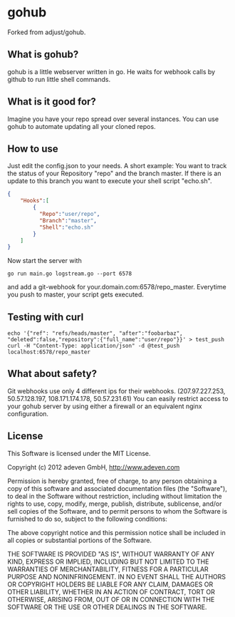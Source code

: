 gohub
=====

Forked from adjust/gohub.

## What is gohub?

gohub is a little webserver written in go. He waits for webhook calls by github to run little shell commands.

## What is it good for?

Imagine you have your repo spread over several instances. You can use gohub to automate updating all your cloned repos.

## How to use

Just edit the config.json to your needs. A short example:
You want to track the status of your Repository "repo" and the branch master. If there is an update to this branch you want to execute your shell script "echo.sh".

```json
{
    "Hooks":[
        {
          "Repo":"user/repo",
          "Branch":"master",
          "Shell":"echo.sh"
        }
    ]
}
```

Now start the server with
  
    go run main.go logstream.go --port 6578

and add a git-webhook for your.domain.com:6578/repo_master. Everytime you push to master, your script gets executed.

## Testing with curl

    echo '{"ref": "refs/heads/master", "after":"foobarbaz", "deleted":false,"repository":{"full_name":"user/repo"}}' > test_push
    curl -H "Content-Type: application/json" -d @test_push localhost:6578/repo_master

## What about safety?

Git webhooks use only 4 different ips for their webhooks. (207.97.227.253, 50.57.128.197, 108.171.174.178, 50.57.231.61) You can easily restrict access to your gohub server by using either a firewall or an equivalent nginx configuration.


## License

This Software is licensed under the MIT License.

Copyright (c) 2012 adeven GmbH, 
http://www.adeven.com

Permission is hereby granted, free of charge, to any person obtaining
a copy of this software and associated documentation files (the
"Software"), to deal in the Software without restriction, including
without limitation the rights to use, copy, modify, merge, publish,
distribute, sublicense, and/or sell copies of the Software, and to
permit persons to whom the Software is furnished to do so, subject to
the following conditions:

The above copyright notice and this permission notice shall be
included in all copies or substantial portions of the Software.

THE SOFTWARE IS PROVIDED "AS IS", WITHOUT WARRANTY OF ANY KIND,
EXPRESS OR IMPLIED, INCLUDING BUT NOT LIMITED TO THE WARRANTIES OF
MERCHANTABILITY, FITNESS FOR A PARTICULAR PURPOSE AND
NONINFRINGEMENT. IN NO EVENT SHALL THE AUTHORS OR COPYRIGHT HOLDERS BE
LIABLE FOR ANY CLAIM, DAMAGES OR OTHER LIABILITY, WHETHER IN AN ACTION
OF CONTRACT, TORT OR OTHERWISE, ARISING FROM, OUT OF OR IN CONNECTION
WITH THE SOFTWARE OR THE USE OR OTHER DEALINGS IN THE SOFTWARE.
